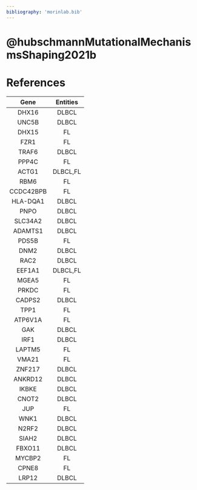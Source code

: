 ```yaml
---
bibliography: 'morinlab.bib'
---
```


# @hubschmannMutationalMechanismsShaping2021b

# References

|Gene|Entities|
|:-:|:-:|
|DHX16|DLBCL|
|UNC5B|DLBCL|
|DHX15|FL|
|FZR1|FL|
|TRAF6|DLBCL|
|PPP4C|FL|
|ACTG1|DLBCL,FL|
|RBM6|FL|
|CCDC42BPB|FL|
|HLA-DQA1|DLBCL|
|PNPO|DLBCL|
|SLC34A2|DLBCL|
|ADAMTS1|DLBCL|
|PDS5B|FL|
|DNM2|DLBCL|
|RAC2|DLBCL|
|EEF1A1|DLBCL,FL|
|MGEA5|FL|
|PRKDC|FL|
|CADPS2|DLBCL|
|TPP1|FL|
|ATP6V1A|FL|
|GAK|DLBCL|
|IRF1|DLBCL|
|LAPTM5|FL|
|VMA21|FL|
|ZNF217|DLBCL|
|ANKRD12|DLBCL|
|IKBKE|DLBCL|
|CNOT2|DLBCL|
|JUP|FL|
|WNK1|DLBCL|
|N2RF2|DLBCL|
|SIAH2|DLBCL|
|FBXO11|DLBCL|
|MYCBP2|FL|
|CPNE8|FL|
|LRP12|DLBCL|

